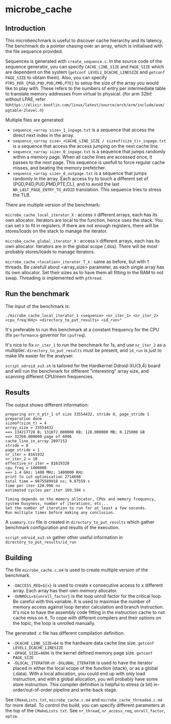 # microbe_cache

## Introduction

This microbenchmark is useful to discover cache hierarchy and its latency.
The benchmark do a pointer chasing over an array, which is initialised with the file sequence provided.

Sequences is generated with `create_sequence.c`.
In the source code of the sequence generator, you can specify `CACHE_LINE_SIZE` and `PAGE_SIZE` which are dependent on the system (`getconf LEVEL1_DCACHE_LINESIZE` and `getconf PAGE_SIZE` to obtain them). Also, you can specify `PTRS_PER_{PGD,P4D,PUD,PMD,PTE}` to setup the size of the array you would like to play with. These refers to the numbers of entry per intermediate table to translate memory addresses from virtual to physical.
(for arm 32bit without LPAE, refer to`https://elixir.bootlin.com/linux/latest/source/arch/arm/include/asm/pgtable-2level.h`)

Multiple files are generated:
* `sequence_<array size>_1_inpage.txt` is a sequence that access the direct next index in the array.
* `sequence_<array size>_<CACHE_LINE_SIZE / sizeof(size_t)>_inpage.txt` is a sequence that access the access jumping on the next cache line.
* `sequence_<array size>_0_inpage.txt` is a sequence that jumps randomly within a memory page. When all cache lines are accessed once, it passes to the next page. This sequence is usefull to force regular cache misses, and beating the memory prefetcher.
* `sequence_<array size>_0_outpage.txt` is a sequence that jumps randomly in the array. Each access try to touch a different set of {PGD,P4D,PUD,PMD,PTE,CL}, and to avoid the last `NR_LAST_PAGE_ENTRY_TO_AVOID` translation. This sequence tries to stress the TLB.

There are multiple version of the benchmark:

```microbe_cache_local_iterator_X``` : access ```X``` different arrays, each has its own allocator. Iterators are local to the function, hence uses the stack. You can set ```X``` to fit in registers. If there are not enough registers, there will be stores/loads on the stack to manage the iterator.

```microbe_cache_global_iterator_X``` : access ```X``` different arrays, each has its own allocator. Iterators are in the global scope (.dss). There will be most probably stores/loads to manage iterators.

```microbe_cache_<location>_iterator_T_X``` : same as before, but with ```T``` threads. Be carefull about <array_size> parameter, as each single array has its own allocator. Set their sizes as to have them all fitting in the RAM to not swap. Threading is implemented with ```pthread```.

## Run the benchmark

The input of the benchmark is:
```
./microbe_cache_local_iterator_1 <sequence> <nr_iter_1> <nr_iter_2> <cpu_freq:KHz> <directory_to_put_results> <id_run>"
```
It's preferable to run this benchmark at a constant frequency for the CPU (fix `performance` governor for `cpufreq`).

It's nice to fix `nr_iter_1` to run the benchmark for 1s, and use `nr_iter_2` as a multiplier.
`directory_to_put_results` must be present, and `id_run` is just to make life easier for the analyser.

`script_odroid_xu3.sh` is tailored for the Hardkernel Odroid-XU{3,4} board and will run the benchmark for different "interesting" array size, and scanning different CPU/mem frequencies.

## Results

The output shows different information:
```
preparing arr_n_ptr_1 of size 33554432, stride 0, page_stride 1
preparation done
sizeof(size_t) = 4
array_size = 33554432
==> 134217728 B; 131072.000000 KB; 128.000000 MB; 0.125000 GB
==> 32768.000000 page of 4096
cache_line_in_array 2097152
stride = 0
page_stride = 1
nr_iter = 8161932
nr_iter_2 = 10
effective_nr_iter = 81619320
cpu_freq = 1400000
==> 1.4 GHz; 1400 MHz; 1400000 KHz
print to cut optimisation 2714608
total time = 9875589918 ns; 9.87559 s
time per iter 120.996 ns
estimated cycles per iter 169.394 c

Timing depends on the memory allocator, CPUs and memory frequency, system busyness, number of iterations, etc...
Set the number of iteration to run for at least a few seconds.
Run multiple times before making any conclusion.
```

A `summary.csv` file is created in `directory_to_put_results` which gather benchmark configuration and results of the execution.

`script_odroid_xu3.sh` gather other useful information in `directory_to_put_results/id_run`

## Building
The file `microbe_cache.c.m4` is used to create multiple version of the benchmark.
* `-DACCESS_REQ=${x}` is used to create x consecutive access to x different array. Each array has their own memory allocator.
* `-DUNROLL=${unroll_factor}` is the loop unroll factor for the critical loop. Be careful with this variable. It is used to maximise the number of memory access against loop iterator calculation and branch instruction. It's nice to have the assembly code fitting in the instruction cache to not cache miss on it. To cope with different compilers and their options on the topic, the loop is unrolled manually.

The generated .c file has different compilation definition.
* `-DCACHE_LINE_SIZE=64` is the hardware data cache line size. `getconf LEVEL1_DCACHE_LINESIZE`
* `-DPAGE_SIZE=4096` is the kernel defined memory page size. `getconf PAGE_SIZE`
* `-DLOCAL_ITERATOR` or `-DGLOBAL_ITERATOR` is used to have the iterator placed in either the local scope of the function (stack), or as a global (.data). With a local allocation, you could end up with only load instruction, and with a global allocation, you will probably have some store instruction. This compiler definition is helpful to stress (a bit) in-order/out-of-order pipeline and write-back stage.

See `CMakeLists.txt`, `microbe_cache.c.m4` and `microbe_cache_threaded.c.m4` for more detail.
To control the build, you can specify different parameters at the top of the `CMakeLists.txt`. See `nr_thread`, `nr_access_req`, `unroll_factor`, `optim`.
